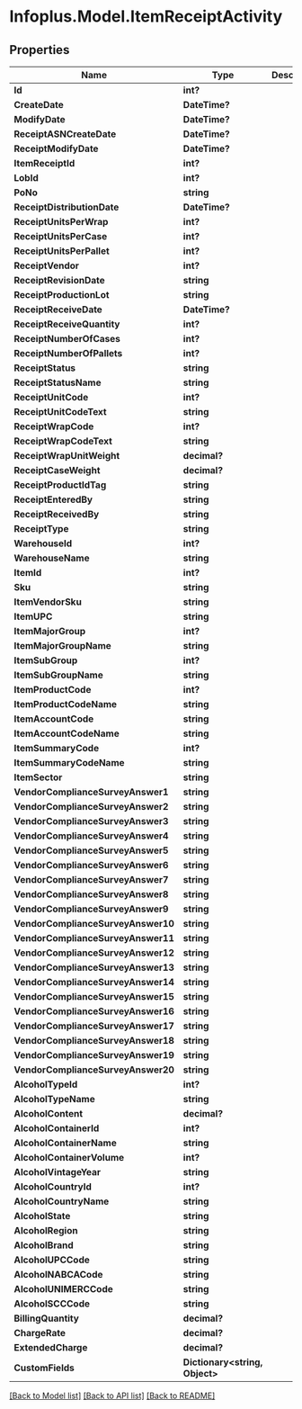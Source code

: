 # Infoplus.Model.ItemReceiptActivity
## Properties

Name | Type | Description | Notes
------------ | ------------- | ------------- | -------------
**Id** | **int?** |  | [optional] 
**CreateDate** | **DateTime?** |  | [optional] 
**ModifyDate** | **DateTime?** |  | [optional] 
**ReceiptASNCreateDate** | **DateTime?** |  | [optional] 
**ReceiptModifyDate** | **DateTime?** |  | [optional] 
**ItemReceiptId** | **int?** |  | [optional] 
**LobId** | **int?** |  | 
**PoNo** | **string** |  | [optional] 
**ReceiptDistributionDate** | **DateTime?** |  | [optional] 
**ReceiptUnitsPerWrap** | **int?** |  | [optional] 
**ReceiptUnitsPerCase** | **int?** |  | [optional] 
**ReceiptUnitsPerPallet** | **int?** |  | [optional] 
**ReceiptVendor** | **int?** |  | [optional] 
**ReceiptRevisionDate** | **string** |  | [optional] 
**ReceiptProductionLot** | **string** |  | [optional] 
**ReceiptReceiveDate** | **DateTime?** |  | [optional] 
**ReceiptReceiveQuantity** | **int?** |  | [optional] 
**ReceiptNumberOfCases** | **int?** |  | [optional] 
**ReceiptNumberOfPallets** | **int?** |  | [optional] 
**ReceiptStatus** | **string** |  | [optional] 
**ReceiptStatusName** | **string** |  | [optional] 
**ReceiptUnitCode** | **int?** |  | [optional] 
**ReceiptUnitCodeText** | **string** |  | [optional] 
**ReceiptWrapCode** | **int?** |  | [optional] 
**ReceiptWrapCodeText** | **string** |  | [optional] 
**ReceiptWrapUnitWeight** | **decimal?** |  | [optional] 
**ReceiptCaseWeight** | **decimal?** |  | [optional] 
**ReceiptProductIdTag** | **string** |  | [optional] 
**ReceiptEnteredBy** | **string** |  | [optional] 
**ReceiptReceivedBy** | **string** |  | [optional] 
**ReceiptType** | **string** |  | [optional] 
**WarehouseId** | **int?** |  | [optional] 
**WarehouseName** | **string** |  | [optional] 
**ItemId** | **int?** |  | [optional] 
**Sku** | **string** |  | [optional] 
**ItemVendorSku** | **string** |  | [optional] 
**ItemUPC** | **string** |  | [optional] 
**ItemMajorGroup** | **int?** |  | [optional] 
**ItemMajorGroupName** | **string** |  | [optional] 
**ItemSubGroup** | **int?** |  | [optional] 
**ItemSubGroupName** | **string** |  | [optional] 
**ItemProductCode** | **int?** |  | [optional] 
**ItemProductCodeName** | **string** |  | [optional] 
**ItemAccountCode** | **string** |  | [optional] 
**ItemAccountCodeName** | **string** |  | [optional] 
**ItemSummaryCode** | **int?** |  | [optional] 
**ItemSummaryCodeName** | **string** |  | [optional] 
**ItemSector** | **string** |  | [optional] 
**VendorComplianceSurveyAnswer1** | **string** |  | [optional] 
**VendorComplianceSurveyAnswer2** | **string** |  | [optional] 
**VendorComplianceSurveyAnswer3** | **string** |  | [optional] 
**VendorComplianceSurveyAnswer4** | **string** |  | [optional] 
**VendorComplianceSurveyAnswer5** | **string** |  | [optional] 
**VendorComplianceSurveyAnswer6** | **string** |  | [optional] 
**VendorComplianceSurveyAnswer7** | **string** |  | [optional] 
**VendorComplianceSurveyAnswer8** | **string** |  | [optional] 
**VendorComplianceSurveyAnswer9** | **string** |  | [optional] 
**VendorComplianceSurveyAnswer10** | **string** |  | [optional] 
**VendorComplianceSurveyAnswer11** | **string** |  | [optional] 
**VendorComplianceSurveyAnswer12** | **string** |  | [optional] 
**VendorComplianceSurveyAnswer13** | **string** |  | [optional] 
**VendorComplianceSurveyAnswer14** | **string** |  | [optional] 
**VendorComplianceSurveyAnswer15** | **string** |  | [optional] 
**VendorComplianceSurveyAnswer16** | **string** |  | [optional] 
**VendorComplianceSurveyAnswer17** | **string** |  | [optional] 
**VendorComplianceSurveyAnswer18** | **string** |  | [optional] 
**VendorComplianceSurveyAnswer19** | **string** |  | [optional] 
**VendorComplianceSurveyAnswer20** | **string** |  | [optional] 
**AlcoholTypeId** | **int?** |  | [optional] 
**AlcoholTypeName** | **string** |  | [optional] 
**AlcoholContent** | **decimal?** |  | [optional] 
**AlcoholContainerId** | **int?** |  | [optional] 
**AlcoholContainerName** | **string** |  | [optional] 
**AlcoholContainerVolume** | **int?** |  | [optional] 
**AlcoholVintageYear** | **string** |  | [optional] 
**AlcoholCountryId** | **int?** |  | [optional] 
**AlcoholCountryName** | **string** |  | [optional] 
**AlcoholState** | **string** |  | [optional] 
**AlcoholRegion** | **string** |  | [optional] 
**AlcoholBrand** | **string** |  | [optional] 
**AlcoholUPCCode** | **string** |  | [optional] 
**AlcoholNABCACode** | **string** |  | [optional] 
**AlcoholUNIMERCCode** | **string** |  | [optional] 
**AlcoholSCCCode** | **string** |  | [optional] 
**BillingQuantity** | **decimal?** |  | [optional] 
**ChargeRate** | **decimal?** |  | [optional] 
**ExtendedCharge** | **decimal?** |  | [optional] 
**CustomFields** | **Dictionary&lt;string, Object&gt;** |  | [optional] 

[[Back to Model list]](../README.md#documentation-for-models) [[Back to API list]](../README.md#documentation-for-api-endpoints) [[Back to README]](../README.md)


